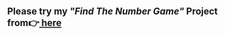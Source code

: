 # <h2>Please try my <em>"Find The Number Game"</em> Project from👉<a href="https://mnrgdkl.github.io/JS-Project-001--Find_The_Number_Game/" target="blank" rel="noopener noreferrer"> here</a> </h2>
